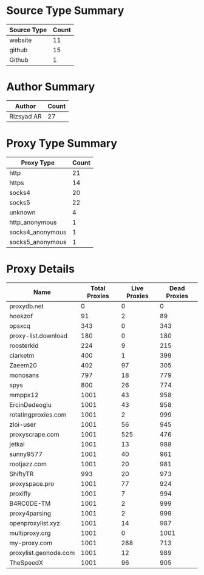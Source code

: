 # Source Type Summary

| Source Type | Count |
|-------------|-------|
| website | 11 |
| github | 15 |
| Github | 1 |


# Author Summary

| Author | Count |
|--------|-------|
| Rizsyad AR | 27 |


# Proxy Type Summary

| Proxy Type | Count |
|------------|-------|
| http | 21 |
| https | 14 |
| socks4 | 20 |
| socks5 | 22 |
| unknown | 4 |
| http_anonymous | 1 |
| socks4_anonymous | 1 |
| socks5_anonymous | 1 |


# Proxy Details

| Name | Total Proxies | Live Proxies | Dead Proxies |
|------|---------------|--------------|---------------|
| proxydb.net | 0 | 0 | 0 |
| hookzof | 91 | 2 | 89 |
| opsxcq | 343 | 0 | 343 |
| proxy-list.download | 180 | 0 | 180 |
| roosterkid | 224 | 9 | 215 |
| clarketm | 400 | 1 | 399 |
| Zaeem20 | 402 | 97 | 305 |
| monosans | 797 | 18 | 779 |
| spys | 800 | 26 | 774 |
| mmppx12 | 1001 | 43 | 958 |
| ErcinDedeoglu | 1001 | 43 | 958 |
| rotatingproxies.com | 1001 | 2 | 999 |
| zloi-user | 1001 | 56 | 945 |
| proxyscrape.com | 1001 | 525 | 476 |
| jetkai | 1001 | 13 | 988 |
| sunny9577 | 1001 | 40 | 961 |
| rootjazz.com | 1001 | 20 | 981 |
| ShiftyTR | 993 | 20 | 973 |
| proxyspace.pro | 1001 | 77 | 924 |
| proxifly | 1001 | 7 | 994 |
| B4RC0DE-TM | 1001 | 2 | 999 |
| proxy4parsing | 1001 | 2 | 999 |
| openproxylist.xyz | 1001 | 14 | 987 |
| multiproxy.org | 1001 | 0 | 1001 |
| my-proxy.com | 1001 | 288 | 713 |
| proxylist.geonode.com | 1001 | 12 | 989 |
| TheSpeedX | 1001 | 96 | 905 |
